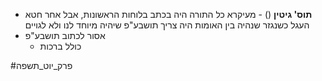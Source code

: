 * **תוס' גיטין** () - מעיקרא כל התורה היה בכתב בלוחות הראשונות, אבל אחר חטא העגל כשנגזר שנהיה בין האומות היה צריך תושבע"פ שיהיה מיוחד לנו ולא לגויים
* אסור לכתוב תושבע"פ
	* כולל ברכות

#פרק_יוט_תשפה